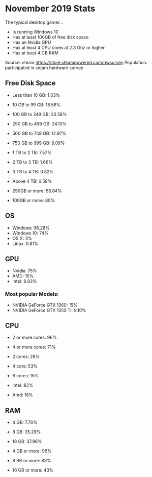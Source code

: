 # November 2019 Stats

The typical desktop gamer...
- Is running Windows 10
- Has at least 100GB of free disk space
- Has an Nvidia GPU
- Has at least 4 CPU cores at 2.3 Ghz or higher
- Has at least 4 GB RAM

Source: steam https://store.steampowered.com/hwsurvey
Population: participated in steam hardware survey

## Free Disk Space

- Less than 10 GB: 1.03%
- 10 GB to 99 GB: 18.58%
- 100 GB to 249 GB: 23.58%
- 250 GB to 499 GB: 24.10%
- 500 GB to 749 GB: 12.97%
- 750 GB to 999 GB: 9.09%
- 1 TB to 2 TB: 7.57%
- 2 TB to 3 TB: 1.66%
- 3 TB to 4 TB: 0.82%
- Above 4 TB: 0.58%

- 250GB or more: 56.84%
- 100GB or more: 80%


## OS
- Windows: 96.28% 
- Windows 10: 74%
- OS X: 3% 
- Linux: 0.81%

## GPU
- Nvidia: 75% 
- AMD: 15%
- Intel: 9.83% 

### Most popular Models:  
- NVIDIA GeForce GTX 1060: 15%
- NVIDIA GeForce GTX 1050 Ti: 9.10%

## CPU
- 2 or more cores: 96%
- 4 or more cores: 71%

- 2 cores: 26%
- 4 core: 53%
- 6 cores: 15%

- Intel: 82%
- Amd: 18%

## RAM
- 4 GB: 7.76% 
- 8 GB: 35.29% 
- 16 GB: 37.96%

- 4 GB or more: 96%
- 8 BB or more: 83%
- 16 GB or more: 43%

